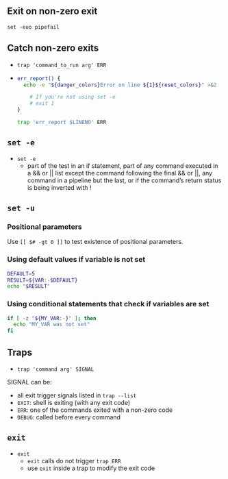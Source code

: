 ## Exit on non-zero exit

`set -euo pipefail`

## Catch non-zero exits

- `trap 'command_to_run arg' ERR`

-
  ```bash
  err_report() {
    echo -e "${danger_colors}Error on line ${1}${reset_colors}" >&2

      # If you're not using set -e
      # exit 1
  }

  trap 'err_report $LINENO' ERR
  ```

## `set -e`

- `set -e`
  - part of the test in an if statement, part of any command executed in a && or || list except the command following the final && or ||, any command in a pipeline but the last, or if the command’s return status is being inverted with !

## `set -u`

### Positional parameters

Use `[[ $# -gt 0 ]]` to test existence of positional parameters.

### Using default values if variable is not set

```bash
DEFAULT=5
RESULT=${VAR:-$DEFAULT}
echo "$RESULT"
```

### Using conditional statements that check if variables are set

```bash
if [ -z "${MY_VAR:-}" ]; then
  echo "MY_VAR was not set"
fi
```

## Traps

- `trap 'command arg' SIGNAL`

SIGNAL can be:
 - all exit trigger signals listed in `trap --list`
 - `EXIT`: shell is exiting (with any exit code)
 - `ERR`: one of the commands exited with a non-zero code
 - `DEBUG`: called before every command

## `exit`

- `exit`
  - `exit` calls do not trigger `trap ERR`
  - use `exit` inside a trap to modify the exit code
